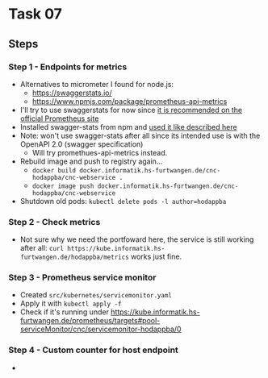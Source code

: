 # Task 07

## Steps

### Step 1 - Endpoints for metrics

- Alternatives to micrometer I found for node.js:
  - <https://swaggerstats.io/>
  - <https://www.npmjs.com/package/prometheus-api-metrics>
- I'll try to use swaggerstats for now since [it is recommended on the official Prometheus site](https://prometheus.io/docs/instrumenting/exporters/#other-third-party-utilities)
- Installed swagger-stats from npm and [used it like described here](https://swaggerstats.io/guide/#express)
- Note: won't use swagger-stats after all since its intended use is with the OpenAPI 2.0 (swagger specification)
  - Will try promethues-api-metrics instead.
- Rebuild image and push to registry again...
  - `docker build docker.informatik.hs-furtwangen.de/cnc-hodappba/cnc-webservice .`
  - `docker image push docker.informatik.hs-furtwangen.de/cnc-hodappba/cnc-webservice`
- Shutdown old pods: `kubectl delete pods -l author=hodappba`

### Step 2 - Check metrics

- Not sure why we need the portfoward here, the service is still working after all: `curl https://kube.informatik.hs-furtwangen.de/hodappba/metrics` works just fine.

### Step 3 - Prometheus service monitor

- Created `src/kubernetes/servicemonitor.yaml`
- Apply it with `kubectl apply -f`
- Check if it's running under <https://kube.informatik.hs-furtwangen.de/prometheus/targets#pool-serviceMonitor/cnc/servicemonitor-hodappba/0>

### Step 4 - Custom counter for host endpoint

- 